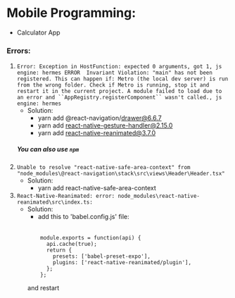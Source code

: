 # Mobile Programming:
  - Calculator App

### Errors:
1. `Error: Exception in HostFunction: expected 0 arguments, got 1, js engine: hermes
   ERROR  Invariant Violation: "main" has not been registered. This can happen if:
Metro (the local dev server) is run from the wrong folder. Check if Metro is running, stop it and restart it in the current project.
 A module failed to load due to an error and ``AppRegistry.registerComponent`` wasn't called., js engine: hermes
  `
    * Solution: 
      * yarn add @react-navigation/drawer@6.6.7
      * yarn add react-native-gesture-handler@2.15.0
      * yarn add react-native-reanimated@3.7.0
    ##### You can also use `npm`
2. `Unable to resolve "react-native-safe-area-context" from "node_modules\@react-navigation\stack\src\views\Header\Header.tsx"`
     * Solution:
         * yarn add react-native-safe-area-context
3. `React-Native-Reanimated: error: node_modules\react-native-reanimated\src\index.ts:`
      * Solution:
          * add this to 'babel.config.js' file:
        ######
                module.exports = function(api) {
                  api.cache(true);
                  return {
                    presets: ['babel-preset-expo'],
                    plugins: ['react-native-reanimated/plugin'],
                  };
                };
        and restart

